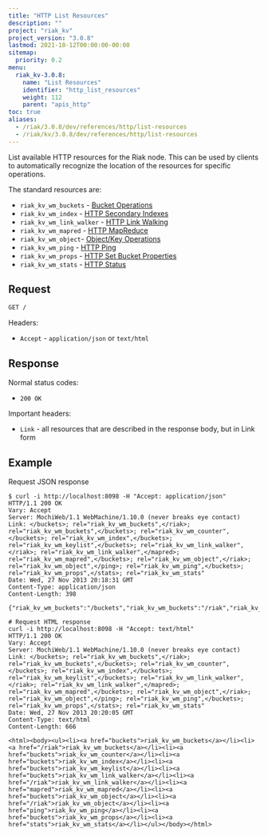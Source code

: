 ```yaml
---
title: "HTTP List Resources"
description: ""
project: "riak_kv"
project_version: "3.0.8"
lastmod: 2021-10-12T00:00:00-00:00
sitemap:
  priority: 0.2
menu:
  riak_kv-3.0.8:
    name: "List Resources"
    identifier: "http_list_resources"
    weight: 112
    parent: "apis_http"
toc: true
aliases:
  - /riak/3.0.8/dev/references/http/list-resources
  - /riak/kv/3.0.8/dev/references/http/list-resources
---
```


List available HTTP resources for the Riak node. This can be used by clients to
automatically recognize the location of the resources for specific operations.

The standard resources are:

* `riak_kv_wm_buckets` - [Bucket Operations]({{<baseurl>}}riak/kv/3.0.8/developing/api/http/#bucket-operations)
* `riak_kv_wm_index` - [HTTP Secondary Indexes]({{<baseurl>}}riak/kv/3.0.8/developing/api/http/secondary-indexes)
* `riak_kv_wm_link_walker` - [HTTP Link Walking]({{<baseurl>}}riak/kv/3.0.8/developing/api/http/link-walking)
* `riak_kv_wm_mapred` - [HTTP MapReduce]({{<baseurl>}}riak/kv/3.0.8/developing/api/http/mapreduce)
* `riak_kv_wm_object`- [Object/Key Operations]({{<baseurl>}}riak/kv/3.0.8/developing/api/http/#object-key-operations)
* `riak_kv_wm_ping` - [HTTP Ping]({{<baseurl>}}riak/kv/3.0.8/developing/api/http/ping)
* `riak_kv_wm_props` - [HTTP Set Bucket Properties]({{<baseurl>}}riak/kv/3.0.8/developing/api/http/set-bucket-props)
* `riak_kv_wm_stats` - [HTTP Status]({{<baseurl>}}riak/kv/3.0.8/developing/api/http/status)

## Request

```bash
GET /
```

Headers:

* `Accept` - `application/json` or `text/html`

## Response

Normal status codes:

* `200 OK`

Important headers:

* `Link` - all resources that are described in the response body, but in Link
form

## Example

Request JSON response

```curl
$ curl -i http://localhost:8098 -H "Accept: application/json"
HTTP/1.1 200 OK
Vary: Accept
Server: MochiWeb/1.1 WebMachine/1.10.0 (never breaks eye contact)
Link: </buckets>; rel="riak_kv_wm_buckets",</riak>; rel="riak_kv_wm_buckets",</buckets>; rel="riak_kv_wm_counter",</buckets>; rel="riak_kv_wm_index",</buckets>; rel="riak_kv_wm_keylist",</buckets>; rel="riak_kv_wm_link_walker",</riak>; rel="riak_kv_wm_link_walker",</mapred>; rel="riak_kv_wm_mapred",</buckets>; rel="riak_kv_wm_object",</riak>; rel="riak_kv_wm_object",</ping>; rel="riak_kv_wm_ping",</buckets>; rel="riak_kv_wm_props",</stats>; rel="riak_kv_wm_stats"
Date: Wed, 27 Nov 2013 20:18:31 GMT
Content-Type: application/json
Content-Length: 398

{"riak_kv_wm_buckets":"/buckets","riak_kv_wm_buckets":"/riak","riak_kv_wm_counter":"/buckets","riak_kv_wm_index":"/buckets","riak_kv_wm_keylist":"/buckets","riak_kv_wm_link_walker":"/buckets","riak_kv_wm_link_walker":"/riak","riak_kv_wm_mapred":"/mapred","riak_kv_wm_object":"/buckets","riak_kv_wm_object":"/riak","riak_kv_wm_ping":"/ping","riak_kv_wm_props":"/buckets","riak_kv_wm_stats":"/stats"}

# Request HTML response
curl -i http://localhost:8098 -H "Accept: text/html"
HTTP/1.1 200 OK
Vary: Accept
Server: MochiWeb/1.1 WebMachine/1.10.0 (never breaks eye contact)
Link: </buckets>; rel="riak_kv_wm_buckets",</riak>; rel="riak_kv_wm_buckets",</buckets>; rel="riak_kv_wm_counter",</buckets>; rel="riak_kv_wm_index",</buckets>; rel="riak_kv_wm_keylist",</buckets>; rel="riak_kv_wm_link_walker",</riak>; rel="riak_kv_wm_link_walker",</mapred>; rel="riak_kv_wm_mapred",</buckets>; rel="riak_kv_wm_object",</riak>; rel="riak_kv_wm_object",</ping>; rel="riak_kv_wm_ping",</buckets>; rel="riak_kv_wm_props",</stats>; rel="riak_kv_wm_stats"
Date: Wed, 27 Nov 2013 20:20:05 GMT
Content-Type: text/html
Content-Length: 666

<html><body><ul><li><a href="buckets">riak_kv_wm_buckets</a></li><li><a href="/riak">riak_kv_wm_buckets</a></li><li><a href="buckets">riak_kv_wm_counter</a></li><li><a href="buckets">riak_kv_wm_index</a></li><li><a href="buckets">riak_kv_wm_keylist</a></li><li><a href="buckets">riak_kv_wm_link_walker</a></li><li><a href="/riak">riak_kv_wm_link_walker</a></li><li><a href="mapred">riak_kv_wm_mapred</a></li><li><a href="buckets">riak_kv_wm_object</a></li><li><a href="/riak">riak_kv_wm_object</a></li><li><a href="ping">riak_kv_wm_ping</a></li><li><a href="buckets">riak_kv_wm_props</a></li><li><a href="stats">riak_kv_wm_stats</a></li></ul></body></html>
```

